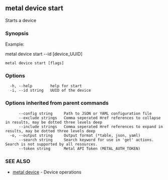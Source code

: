## metal device start

Starts a device

### Synopsis

Example:

metal device start --id [device_UUID]



```
metal device start [flags]
```

### Options

```
  -h, --help        help for start
  -i, --id string   UUID of the device
```

### Options inherited from parent commands

```
      --config string     Path to JSON or YAML configuration file
      --exclude strings   Comma seperated Href references to collapse in results, may be dotted three levels deep
      --include strings   Comma seperated Href references to expand in results, may be dotted three levels deep
  -o, --output string     Output format (*table, json, yaml)
      --search string     Search keyword for use in 'get' actions. Search is not supported by all resources.
      --token string      Metal API Token (METAL_AUTH_TOKEN)
```

### SEE ALSO

* [metal device](metal_device.md)	 - Device operations


